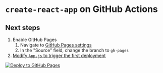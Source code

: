 # `create-react-app` on GitHub Actions

## Next steps

1. Enable GitHub Pages
   1. Navigate to [GitHub Pages settings](../../settings/pages)
   1. In the "Source" field, change the branch to `gh-pages`
1. [Modify `App.js` to trigger the first deployment](../../edit/main/src/App.js)

[![Deploy to GitHub Pages](../../actions/workflows/deploy-pages.yml/badge.svg)](../../actions/workflows/deploy-pages.yml)
